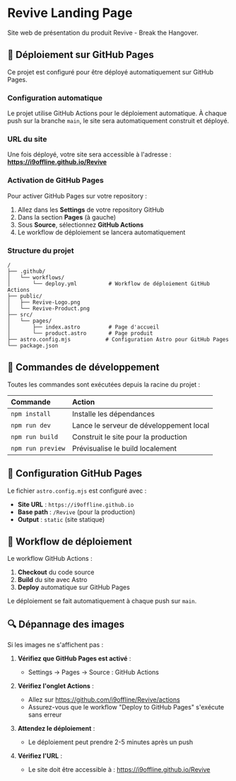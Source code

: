 # Revive Landing Page

Site web de présentation du produit Revive - Break the Hangover.

## 🚀 Déploiement sur GitHub Pages

Ce projet est configuré pour être déployé automatiquement sur GitHub Pages.

### Configuration automatique

Le projet utilise GitHub Actions pour le déploiement automatique. À chaque push sur la branche `main`, le site sera automatiquement construit et déployé.

### URL du site

Une fois déployé, votre site sera accessible à l'adresse :
**https://i9offline.github.io/Revive**

### Activation de GitHub Pages

Pour activer GitHub Pages sur votre repository :

1. Allez dans les **Settings** de votre repository GitHub
2. Dans la section **Pages** (à gauche)
3. Sous **Source**, sélectionnez **GitHub Actions**
4. Le workflow de déploiement se lancera automatiquement

### Structure du projet

```text
/
├── .github/
│   └── workflows/
│       └── deploy.yml          # Workflow de déploiement GitHub Actions
├── public/
│   ├── Revive-Logo.png
│   └── Revive-Product.png
├── src/
│   └── pages/
│       ├── index.astro         # Page d'accueil
│       └── product.astro       # Page produit
├── astro.config.mjs           # Configuration Astro pour GitHub Pages
└── package.json
```

## 🧞 Commandes de développement

Toutes les commandes sont exécutées depuis la racine du projet :

| Commande                   | Action                                           |
| :------------------------ | :----------------------------------------------- |
| `npm install`             | Installe les dépendances                        |
| `npm run dev`             | Lance le serveur de développement local        |
| `npm run build`           | Construit le site pour la production            |
| `npm run preview`         | Prévisualise le build localement                |

## 📁 Configuration GitHub Pages

Le fichier `astro.config.mjs` est configuré avec :
- **Site URL** : `https://i9offline.github.io`
- **Base path** : `/Revive` (pour la production)
- **Output** : `static` (site statique)

## 🔧 Workflow de déploiement

Le workflow GitHub Actions :
1. **Checkout** du code source
2. **Build** du site avec Astro
3. **Deploy** automatique sur GitHub Pages

Le déploiement se fait automatiquement à chaque push sur `main`.

## 🔍 Dépannage des images

Si les images ne s'affichent pas :

1. **Vérifiez que GitHub Pages est activé** :
   - Settings → Pages → Source : GitHub Actions

2. **Vérifiez l'onglet Actions** :
   - Allez sur https://github.com/i9offline/Revive/actions
   - Assurez-vous que le workflow "Deploy to GitHub Pages" s'exécute sans erreur

3. **Attendez le déploiement** :
   - Le déploiement peut prendre 2-5 minutes après un push

4. **Vérifiez l'URL** :
   - Le site doit être accessible à : https://i9offline.github.io/Revive
